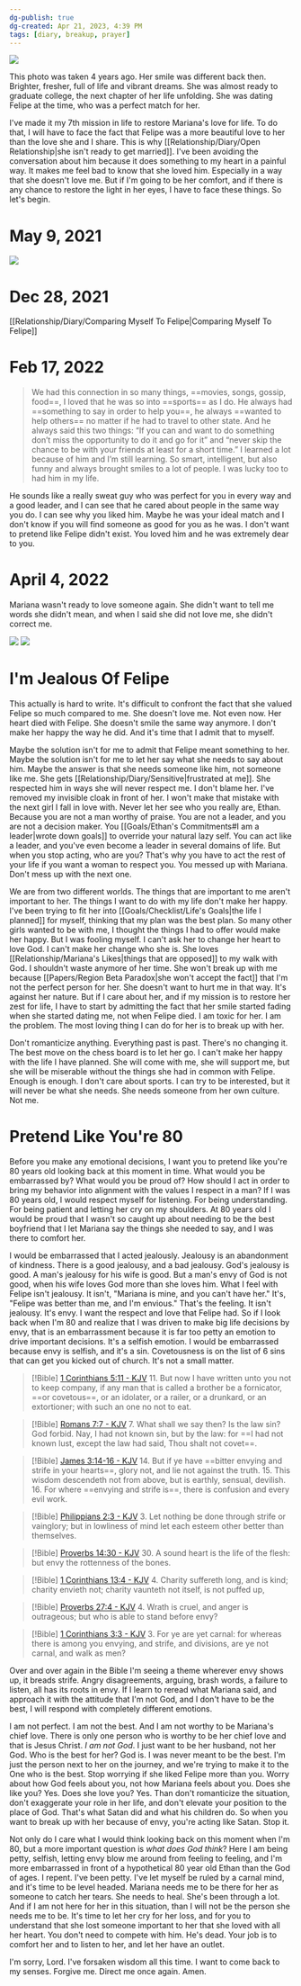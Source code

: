 ```yaml
---
dg-publish: true
dg-created: Apr 21, 2023, 4:39 PM
tags: [diary, breakup, prayer]
---
```


![](https://lh3.googleusercontent.com/pw/AJFCJaVTLsqNg177S1-zO9uf_bhAKTlMCAD5bjqJgUhPzgtTLMScZ-kwaYKEHHUDpHofWwC-lRqXjTfUipIE6TN2_gEVPhjcUcvTQCJlLZ39p5IqDddHVCq9e6n6LqzP7KMjYayQYFE7ScbAswHboF5a0_-Cjg=w960-h720-s-no)

This photo was taken 4 years ago. Her smile was different back then. Brighter, fresher, full of life and vibrant dreams. She was almost ready to graduate college, the next chapter of her life unfolding. She was dating Felipe at the time, who was a perfect match for her.

I've made it my 7th mission in life to restore Mariana's love for life. To do that, I will have to face the fact that Felipe was a more beautiful love to her than the love she and I share. This is why [[Relationship/Diary/Open Relationship\|she isn't ready to get married]]. I've been avoiding the conversation about him because it does something to my heart in a painful way. It makes me feel bad to know that she loved him. Especially in a way that she doesn't love me. But if I'm going to be her comfort, and if there is any chance to restore the light in her eyes, I have to face these things. So let's begin.

# May 9, 2021

![](https://lh3.googleusercontent.com/pw/AJFCJaXwYiYNJFFr1T9Fj2fUiqlG7lQI-1tQjMF7PgHgEcAoe8Gx482fQcR-73XhskSug-sPJzxRn2PAm3YjW89Tre_3Mmj-gZaaxEy-Kr0A0iArgvNcUWsWqpZGiED1uiHljSu9tIdPWzHNzBZ_HdK4M7FG2g=w557-h912-s-no)

# Dec 28, 2021

[[Relationship/Diary/Comparing Myself To Felipe\|Comparing Myself To Felipe]]

# Feb 17, 2022
> We had this connection in so many things, ==movies, songs, gossip, food==, I loved that he was so into ==sports== as I do. He always had ==something to say in order to help you==, he always ==wanted to help others== no matter if he had to travel to other state. And he always said this two things: “If you can and want to do something don’t miss the opportunity to do it and go for it” and “never skip the chance to be with your friends at least for a short time.” I learned a lot because of him and I’m still learning. So smart, intelligent, but also funny and always brought smiles to a lot of people. I was lucky too to had him in my life.

He sounds like a really sweat guy who was perfect for you in every way and a good leader, and I can see that he cared about people in the same way you do. I can see why you liked him. Maybe he was your ideal match and I don't know if you will find someone as good for you as he was. I don't want to pretend like Felipe didn't exist. You loved him and he was extremely dear to you.

# April 4, 2022
Mariana wasn't ready to love someone again. She didn't want to tell me words she didn't mean, and when I said she did not love me, she didn't correct me.

![](https://i.imgur.com/fhc49Ny.png)
![](https://i.imgur.com/R7NtSv4.png)

# I'm Jealous Of Felipe

This actually is hard to write. It's difficult to confront the fact that she valued Felipe so much compared to me. She doesn't love me. Not even now. Her heart died with Felipe. She doesn't smile the same way anymore. I don't make her happy the way he did. And it's time that I admit that to myself.

Maybe the solution isn't for me to admit that Felipe meant something to her. Maybe the solution isn't for me to let her say what she needs to say about him. Maybe the answer is that she needs someone like him, not someone like me. She gets [[Relationship/Diary/Sensitive\|frustrated at me]]. She respected him in ways she will never respect me. I don't blame her. I've removed my invisible cloak in front of her. I won't make that mistake with the next girl I fall in love with. Never let her see who you really are, Ethan. Because you are not a man worthy of praise. You are not a leader, and you are not a decision maker. You [[Goals/Ethan's Commitments#I am a leader\|wrote down goals]] to override your natural lazy self. You can act like a leader, and you've even become a leader in several domains of life. But when you stop acting, who are you? That's why you have to act the rest of your life if you want a woman to respect you. You messed up with Mariana. Don't mess up with the next one.

We are from two different worlds. The things that are important to me aren't important to her. The things I want to do with my life don't make her happy. I've been trying to fit her into [[Goals/Checklist/Life's Goals\|the life I planned]] for myself, thinking that my plan was the best plan. So many other girls wanted to be with me, I thought the things I had to offer would make her happy. But I was fooling myself. I can't ask her to change her heart to love God. I can't make her change who she is. She loves [[Relationship/Mariana's Likes\|things that are opposed]] to my walk with God. I shouldn't waste anymore of her time. She won't break up with me because [[Papers/Region Beta Paradox\|she won't accept the fact]] that I'm not the perfect person for her. She doesn't want to hurt me in that way. It's against her nature. But if I care about her, and if my mission is to restore her zest for life, I have to start by admitting the fact that her smile started fading when she started dating me, not when Felipe died. I am toxic for her. I am the problem. The most loving thing I can do for her is to break up with her.

Don't romanticize anything. Everything past is past. There's no changing it. The best move on the chess board is to let her go. I can't make her happy with the life I have planned. She will come with me, she will support me, but she will be miserable without the things she had in common with Felipe. Enough is enough. I don't care about sports. I can try to be interested, but it will never be what she needs. She needs someone from her own culture. Not me.

# Pretend Like You're 80

Before you make any emotional decisions, I want you to pretend like you're 80 years old looking back at this moment in time. What would you be embarrassed by? What would you be proud of? How should I act in order to bring my behavior into alignment with the values I respect in a man? If I was 80 years old, I would respect myself for listening. For being understanding. For being patient and letting her cry on my shoulders. At 80 years old I would be proud that I wasn't so caught up about needing to be the best boyfriend that I let Mariana say the things she needed to say, and I was there to comfort her.

I would be embarrassed that I acted jealously. Jealousy is an abandonment of kindness. There is a good jealousy, and a bad jealousy. God's jealousy is good. A man's jealousy for his wife is good. But a man's envy of God is not good, when his wife loves God more than she loves him. What I feel with Felipe isn't jealousy. It isn't, "Mariana is mine, and you can't have her." It's, "Felipe was better than me, and I'm envious." That's the feeling. It isn't jealousy. It's envy. I want the respect and love that Felipe had. So if I look back when I'm 80 and realize that I was driven to make big life decisions by envy, that is an embarrassment because it is far too petty an emotion to drive important decisions. It's a selfish emotion. I would be embarrassed because envy is selfish, and it's a sin. Covetousness is on the list of 6 sins that can get you kicked out of church. It's not a small matter.

> [!Bible] [1 Corinthians 5:11 - KJV](https://bible-api.com/1coritnhians+5:11?translation=kjv)
> 11. But now I have written unto you not to keep company, if any man that is called a brother be a fornicator, ==or covetous==, or an idolater, or a railer, or a drunkard, or an extortioner; with such an one no not to eat.

> [!Bible] [Romans 7:7 - KJV](https://bible-api.com/romans+7:7?translation=kjv)
> 7. What shall we say then? Is the law sin? God forbid. Nay, I had not known sin, but by the law: for ==I had not known lust, except the law had said, Thou shalt not covet==.

> [!Bible] [James 3:14-16 - KJV](https://bible-api.com/james+3:14-16?translation=kjv)
> 14. But if ye have ==bitter envying and strife in your hearts==, glory not, and lie not against the truth.
> 15. This wisdom descendeth not from above, but is earthly, sensual, devilish.
> 16. For where ==envying and strife is==, there is confusion and every evil work.

> [!Bible] [Philippians 2:3 - KJV](https://bible-api.com/phillipians+2:3?translation=kjv)
> 3. Let nothing be done through strife or vainglory; but in lowliness of mind let each esteem other better than themselves.

> [!Bible] [Proverbs 14:30 - KJV](https://bible-api.com/proverbs+14:30?translation=kjv)
> 30. A sound heart is the life of the flesh: but envy the rottenness of the bones.

> [!Bible] [1 Corinthians 13:4 - KJV](https://bible-api.com/1corinthians+13:4?translation=kjv)
> 4. Charity suffereth long, and is kind; charity envieth not; charity vaunteth not itself, is not puffed up,

> [!Bible] [Proverbs 27:4 - KJV](https://bible-api.com/proverbs+27:4?translation=kjv)
> 4. Wrath is cruel, and anger is outrageous; but who is able to stand before envy?

> [!Bible] [1 Corinthians 3:3 - KJV](https://bible-api.com/1corinthians+3:3?translation=kjv)
> 3. For ye are yet carnal: for whereas there is among you envying, and strife, and divisions, are ye not carnal, and walk as men?

Over and over again in the Bible I'm seeing a theme wherever envy shows up, it breads strife. Angry disagreements, arguing, brash words, a failure to listen, all has its roots in envy. If I learn to reread what Mariana said, and approach it with the attitude that I'm not God, and I don't have to be the best, I will respond with completely different emotions.

I am not perfect. I am not the best. And I am not worthy to be Mariana's chief love. There is only one person who is worthy to be her chief love and that is Jesus Christ. *I am not God*. I just want to be her husband, not her God. Who is the best for her? God is. I was never meant to be the best. I'm just the person next to her on the journey, and we're trying to make it to the One who is the best. Stop worrying if she liked Felipe more than you. Worry about how God feels about you, not how Mariana feels about you. Does she like you? Yes. Does she love you? Yes. Than don't romanticize the situation, don't exaggerate your role in her life, and don't elevate your position to the place of God. That's what Satan did and what his children do. So when you want to break up with her because of envy, you're acting like Satan. Stop it.

Not only do I care what I would think looking back on this moment when I'm 80, but a more important question is *what does God think*? Here I am being petty, selfish, letting envy blow me around from feeling to feeling, and I'm more embarrassed in front of a hypothetical 80 year old Ethan than the God of ages. I repent. I've been petty. I've let myself be ruled by a carnal mind, and it's time to be level headed. Mariana needs me to be there for her as someone to catch her tears. She needs to heal. She's been through a lot. And if I am not here for her in this situation, than I will not be the person she needs me to be. It's time to let her cry for her loss, and for you to understand that she lost someone important to her that she loved with all her heart. You don't need to compete with him. He's dead. Your job is to comfort her and to listen to her, and let her have an outlet.

I'm sorry, Lord. I've forsaken wisdom all this time. I want to come back to my senses. Forgive me. Direct me once again. Amen.